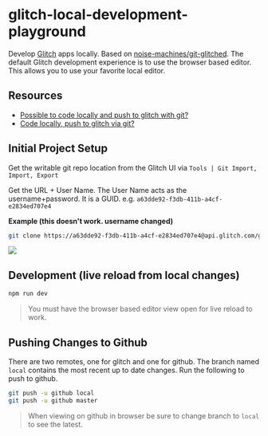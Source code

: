 # glitch-local-development-playground

Develop [Glitch](https://glitch.com) apps locally.  Based on [noise-machines/git-glitched](https://github.com/noise-machines/git-glitched).
The default Glitch development experience is to use the browser based editor.  This allows you to use your favorite local editor.

## Resources

* [Possible to code locally and push to glitch with git?](https://support.glitch.com/t/possible-to-code-locally-and-push-to-glitch-with-git/2704/3)
* [Code locally, push to glitch via git?](https://support.glitch.com/t/code-locally-push-to-glitch-via-git/4227/5?u=tim)

## Initial Project Setup

Get the writable git repo location from the Glitch UI via `Tools | Git Import, Import, Export`

Get the URL + User Name.  The User Name acts as the username+password.  It is a GUID.  e.g. `a63dde92-f3db-411b-a4cf-e2834ed707e4`

**Example (this doesn't work.  username changed)**

```sh
git clone https://a63dde92-f3db-411b-a4cf-e2834ed707e4@api.glitch.com/git/app01
```

![](https://www.evernote.com/l/AAGIRoW8xEpJrrMq7J8uOiLFDgAjdZBhwJAB/image.png)

## Development (live reload from local changes)

```sh
npm run dev
```

> You must have the browser based editor view open for live reload to work.

## Pushing Changes to Github

There are two remotes, one for glitch and one for github.  The branch named `local` contains the most recent up to date changes.  Run the following to push to github.

```sh
git push -u github local
git push -u github master
```

> When viewing on github in browser be sure to change branch to `local` to see the latest.